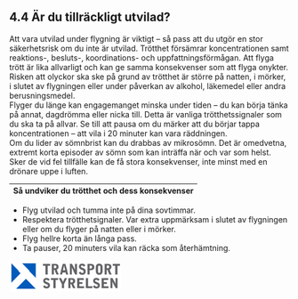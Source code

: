 ## 4.4 Är du tillräckligt utvilad?

Att vara utvilad under flygning är viktigt – så pass att du utgör en stor säkerhetsrisk om du inte är utvilad. Trötthet försämrar koncentrationen samt reaktions-, besluts-, koordinations- och uppfattningsförmågan. Att flyga trött är lika allvarligt och kan ge samma konsekvenser som att flyga onykter.  
Risken att olyckor ska ske på grund av trötthet är större på natten, i mörker, i slutet av flygningen eller under påverkan av alkohol, läkemedel eller andra berusningsmedel.  
Flyger du länge kan engagemanget minska under tiden – du kan börja tänka på annat, dagdrömma eller nicka till. Detta är vanliga trötthetssignaler som du ska ta på allvar. Se till att pausa om du märker att du börjar tappa koncentrationen – att vila i 20 minuter kan vara räddningen.  
Om du lider av sömnbrist kan du drabbas av mikrosömn. 
Det är omedvetna, extremt korta episoder av sömn som kan inträffa när och var som helst. Sker de vid fel tillfälle kan de få stora konsekvenser, inte minst med en drönare uppe i luften.

| Så undviker du trötthet och dess konsekvenser |
|---|
* Flyg utvilad och tumma inte på dina sovtimmar.
* Respektera trötthetsignaler. Var extra uppmärksam i slutet av flygningen eller om du flyger på natten eller i mörker.
* Flyg hellre korta än långa pass.
* Ta pauser, 20 minuters vila kan räcka som återhämtning.

![Transport Styrelsen](./images/Logga.png)
